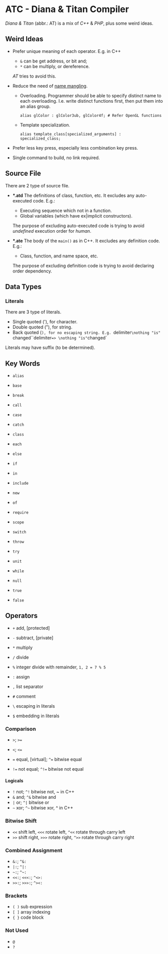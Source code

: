ATC - Diana & Titan Compiler
============================

*Diana & Titan* (abbr.: AT) is a mix of *C++* & *PHP*, plus some weird ideas.


Weird Ideas
-----------

  - Prefer unique meaning of each operator.
    E.g. in C++

    - `&` can be get address, or bit and;
    - `*` can be multiply, or dereference.

    *AT* tries to avoid this.

  - Reduce the need of [name mangling][nm].

    - Overloading.
      Programmer should be able to specify distinct name to each overloading.
      I.e. write distinct functions first, then put them into an alias group.

      ```
      alias glColor : glColor3ub, glColor4f; # Refer OpenGL functions
      ```

    - Template specialization.

      ```
      alias template_class[specialized_arguments] : specialized_class;
      ```

  - Prefer less key press, especially less combination key press.

  - Single command to build, no link required.


Source File
-----------

There are 2 type of source file.

  - __*.atd__ The definitions of class, function, etc.
    It excludes any auto-executed code. E.g.:

    - Executing sequence which not in a function.
    - Global variables (which have ex|implicit constructors).

    The purpose of excluding auto-executed code is trying to avoid *undefined*
    execution order for *human*.

  - __*.ate__ The body of the `main()` as in C++.
    It excludes any definition code. E.g.:

    - Class, function, and name space, etc.

    The purpose of excluding definition code is trying to avoid declaring order
    dependency.


Data Types
----------

### Literals

There are 3 type of literals.

  - Single quoted ('), for character.
  - Double quoted ("), for string.
  - Back quoted (`), for no escaping string. E.g.
    `delimiter`\nothing "is" `changed``delimiter` => \nothing "is" `changed`

Literals may have suffix (to be determined).


Key Words
---------

  - `alias`
  - `base`
  - `break`
  - `call`
  - `case`
  - `catch`
  - `class`
  - `each`
  - `else`
  - `if`
  - `in`
  - `include`
  - `new`
  - `of`
  - `require`
  - `scope`
  - `switch`
  - `throw`
  - `try`
  - `unit`
  - `while`

  - `null`
  - `true`
  - `false`

Operators
---------

  - `+` add, [protected]
  - `-` subtract, [private]
  - `*` multiply
  - `/` divide
  - `%` integer divide with remainder, `1, 2 = 7 % 5`

  - `:` assign
  - `,` list separator
  - `#` comment
  - `\` escaping in literals
  - `$` embedding in literals


### Comparison

  - `>`; `>=`
  - `<`; `<=`

  - `=` equal, [virtual]; `^=` bitwise equal
  - `!=` not equal; `^!=` bitwise not equal


#### Logicals

  - `!` not; `^!` bitwise not, ~ in C++
  - `&` and; `^&` bitwise and
  - `|` or;  `^|` bitwise or
  - `~` xor; `^~` bitwise xor, ^ in C++


### Bitwise Shift

  - `<<` shift left,  `<<<` rotate left,  `^<<` rotate through carry left
  - `>>` shift right, `>>>` rotate right, `^>>` rotate through carry right


### Combined Assignment

  - `&:`; `^&:`
  - `|:`; `^|:`
  - `~:`; `^~:`
  - `<<:`; `<<<:`; `^<>:`
  - `>>:`; `>>>:`; `^><:`


### Brackets

  - `( )` sub expression
  - `[ ]` array indexing
  - `{ }` code block


### Not Used

  - `@`
  - `?`


[nm]: http://en.wikipedia.org/wiki/Name_mangling#Name_mangling_in_C.2B.2B
